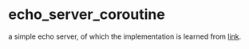 # echo_server_coroutine
a simple echo server, of which the implementation is learned from  [link](https://github.com/yunwei37/co-uring-WebServer/blob/master/demo/io_uring_coroutine_echo_server.cpp).